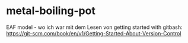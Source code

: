 # metal-boiling-pot
EAF model - wo ich war mit dem Lesen von getting started with gitbash: https://git-scm.com/book/en/v1/Getting-Started-About-Version-Control
